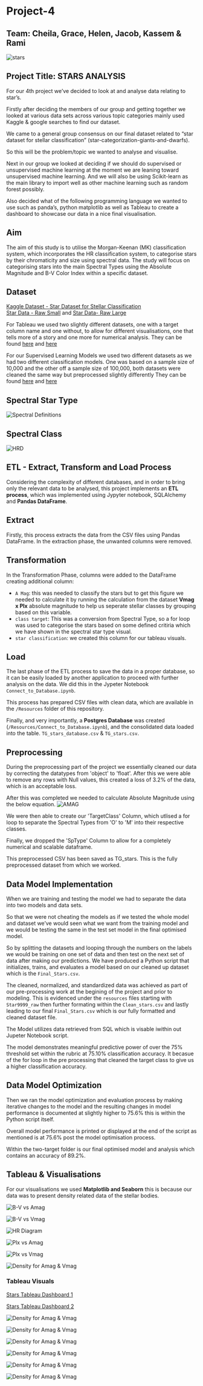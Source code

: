 # Project-4

## Team: Cheila, Grace, Helen, Jacob, Kassem & Rami

![stars](Images/milkyway.jpeg)

## Project Title: STARS ANALYSIS

For our 4th project we’ve decided to look at and analyse data relating to star’s. 

Firstly after deciding the members of our group and getting together we looked at  various data sets across various topic categories mainly used Kaggle & google searches to find our dataset.

We came to a general group consensus on our final dataset related to “star dataset for stellar classification” (star-categorization-giants-and-dwarfs). 

So this will be the problem/topic we wanted to analyse and visualise.

Next in our group we looked at deciding if we should do supervised or unsupervised machine learning at the moment we are leaning toward unsupervised 
machine learning. And we will also be using Scikit-learn as the main library to import well as other machine learning such as random forest possibly.

Also decided what of the following programming language we wanted to use such as panda’s, python matplotlib as well as Tableau to create a dashboard to 
showcase our data in a nice final visualisation.

## Aim

The aim of this study is to utilise the Morgan-Keenan (MK) classification system, which incorporates the HR classification system, to categorise stars by their chromaticity and size using spectral data. The study will focus on categorising stars into the main Spectral Types using the Absolute Magnitude and B-V Color Index within a specific dataset.

## Dataset

[Kaggle Dataset - Star Dataset for Stellar Classification](https://www.kaggle.com/datasets/vinesmsuic/star-categorization-giants-and-dwarfs)  
[Star Data - Raw Small](Resources/Star9999_raw.csv) and [Star Data- Raw Large](Resources/Star99999_raw.csv)

For Tableau we used two slightly different datasets, one with a target column name and one without, to allow for different visualisations, one that tells more of a story and one more for numerical analysis. They can be found [here](Resources/final_stars.csv) and [here](Resources/TG_stars_database.csv) 

For our Supervised Learning Models we used two different datasets as we had two different classification models. One was based on a sample size of 10,000 and the other off a sample size of 100,000, both datasets were cleaned the same way but preprocessed slightly differently They can be found [here](Resources/TG_stars.csv) and [here](Resources/PreProcess_2Targets_beforeDownSample.csv)

## Spectral Star Type

![Spectral Definitions](Images/Spectral_Star_types.jpeg)

## Spectral Class

![HRD](Images/HRDiagram.png)

## ETL - Extract, Transform and Load Process

Considering the complexity of different databases, and in order to bring only the relevant data to be analysed, this project implements an **ETL 
process**, which was implemented using Jypyter notebook, SQLAlchemy and **Pandas DataFrame**. 
 
## Extract

Firstly, this process extracts the data from the CSV files using Pandas DataFrame. In the extraction phase, the unwanted columns were removed.

## Transformation

In the Transformation Phase, columns were added to the DataFrame creating additional column:

 * `A Mag`: this was needed to classify the stars but to get this figure we needed to calculate it by running the calculation from the dataset **Vmag x Plx** absolute magnitude to help us seperate stellar classes by grouping based on this variable.  
 * `class target`: This was a conversion from Spectral Type, so a for loop was used to categorise the stars based on some defined critiria which we have shown in the spectral star type visual.  
 * `star classification`: we created this column for our tableau visuals.  

## Load

The last phase of the ETL process to save the data in a proper database, so it can be easily loaded by another application to proceed with further analysis on the data. We did this in the Jypeter Notebook `Connect_to_Database.ipynb`.

This process has prepared CSV files with clean data, which are available in the `/Resources` folder of this repository.

Finally, and very importantly, a **Postgres Database** was created (`/Resources/Connect_to_Database.ipynb`), and the consolidated data loaded into the table. `TG_stars_database.csv` & `TG_stars.csv`.

## Preprocessing

During the preprocessing part of the project we essentially cleaned our data by correcting the datatypes from 'object' to 'float'. After this we were able to remove any rows with Null values, this created a loss of 3.2% of the data, which is an acceptable loss.

After this was completed we needed to calculate Absolute Magnitude using the below equation. 
![AMAG](Images/equation.PNG)

We were then able to create our 'TargetClass' Column, which utlised a for loop to separate the Spectral Types from 'O' to 'M' into their respective classes.

Finally, we dropped the 'SpType' Column to allow for a completely numerical and scalable dataframe. 

This preprocessed CSV has been saved as TG_stars. This is the fully preprocessed dataset from which we worked. 

## Data Model Implementation
When we are training and testing the model we had to separate the data into two models and data sets.

So that we were not cheating the models as if we tested the whole model and dataset we’ve would seen what we want from the training model and we would 
be testing the same in the test set model in the final optimised model.

So by splitting the datasets and looping through the numbers on the labels we would be training on one set of data and then test on the next set of data 
after making our predictions.
We have produced a Python script that initializes, trains, and evaluates a model based on our cleaned up dataset which is the `Final_Stars.csv`.

The cleaned, normalized, and standardized data was achieved as part of our pre-processing work at the begining of the project and prior to modeling. 
This is evidenced under the `resources` files starting with `Star9999_raw` then further formating within the `Clean_stars.csv` and lastly leading to our 
final `Final_Stars.csv` which is our fully formatted and cleaned dataset file.

The Model utilizes data retrieved from SQL which is visable iwithin out Jupeter Notebook script.

The model demonstrates meaningful predictive power of over the 75% threshold set within the rubric at 75.10% classification accuracy. It becasue of the 
for loop in the pre processing that cleaned the target class to give us a higher classification accuracy.

## Data Model Optimization

Then we ran the model optimization and evaluation process by making iterative changes to the model and the resulting changes in model performance is 
documented at slightly higher to 75.6% this is within the Python script itself.

Overall model performance is printed or displayed at the end of the script as mentioned is at 75.6% post the model optimisation process.

Within the two-target folder is our final optimised model and analysis which contains an accuracy of 89.2%. 

##  Tableau & Visualisations

For our visualisations we used **Matplotlib and Seaborn** this is because our data was to present density related data of the stellar bodies.

![B-V vs Amag](Images/BVvsAmag.jpeg)

![B-V vs Vmag](Images/BVvsVmag.jpeg)

![HR Diagram](Images/HRDiagram.jpeg)

![Plx vs Amag](Images/PlxVSAmag.PNG)

![Plx vs Vmag](Images/PlxVSVmag.PNG)

![Density for Amag & Vmag](Images/density_for_Amag_and_Vmag.PNG)

### Tableau Visuals

[Stars Tableau Dashboard 1](https://public.tableau.com/app/profile/rahmi.rahmiev/viz/StellarDashboard/Dashboard1)  

[Stars Tableau Dashboard 2](https://public.tableau.com/app/profile/grace.cheuk/viz/StellarClassification_16764912311040/Dashboard1?publish=yes) 

![Density for Amag & Vmag](Images/Tableau/TG_stars_Dashboard.png)

![Density for Amag & Vmag](Images/Tableau/a_v_mag.png)
 
![Density for Amag & Vmag](Images/Tableau/BV_plx.png)

![Density for Amag & Vmag](Images/Tableau/mag_plx1.png)

![Density for Amag & Vmag](Images/Tableau/mag_plx2.png)

![Density for Amag & Vmag](Images/Tableau/vmag.png)


